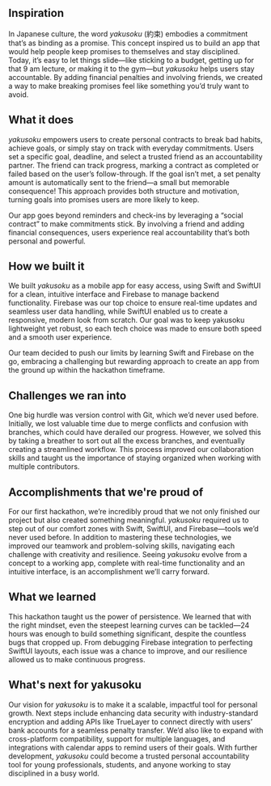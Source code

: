 ## Inspiration
In Japanese culture, the word _yakusoku_ (約束) embodies a commitment that’s as binding as a promise. This concept inspired us to build an app that would help people keep promises to themselves and stay disciplined. Today, it’s easy to let things slide—like sticking to a budget, getting up for that 9 am lecture, or making it to the gym—but _yakusoku_ helps users stay accountable. By adding financial penalties and involving friends, we created a way to make breaking promises feel like something you’d truly want to avoid.

## What it does
_yakusoku_ empowers users to create personal contracts to break bad habits, achieve goals, or simply stay on track with everyday commitments. Users set a specific goal, deadline, and select a trusted friend as an accountability partner. The friend can track progress, marking a contract as completed or failed based on the user’s follow-through. If the goal isn’t met, a set penalty amount is automatically sent to the friend—a small but memorable consequence! This approach provides both structure and motivation, turning goals into promises users are more likely to keep.

Our app goes beyond reminders and check-ins by leveraging a “social contract” to make commitments stick. By involving a friend and adding financial consequences, users experience real accountability that’s both personal and powerful.

## How we built it
We built _yakusoku_ as a mobile app for easy access, using Swift and SwiftUI for a clean, intuitive interface and Firebase to manage backend functionality. Firebase was our top choice to ensure real-time updates and seamless user data handling, while SwiftUI enabled us to create a responsive, modern look from scratch. Our goal was to keep yakusoku lightweight yet robust, so each tech choice was made to ensure both speed and a smooth user experience.

Our team decided to push our limits by learning Swift and Firebase on the go, embracing a challenging but rewarding approach to create an app from the ground up within the hackathon timeframe.

## Challenges we ran into
One big hurdle was version control with Git, which we’d never used before. Initially, we lost valuable time due to merge conflicts and confusion with branches, which could have derailed our progress. However, we solved this by taking a breather to sort out all the excess branches, and eventually creating a streamlined workflow. This process improved our collaboration skills and taught us the importance of staying organized when working with multiple contributors.

## Accomplishments that we're proud of
For our first hackathon, we’re incredibly proud that we not only finished our project but also created something meaningful. _yakusoku_ required us to step out of our comfort zones with Swift, SwiftUI, and Firebase—tools we’d never used before. In addition to mastering these technologies, we improved our teamwork and problem-solving skills, navigating each challenge with creativity and resilience. Seeing _yakusoku_ evolve from a concept to a working app, complete with real-time functionality and an intuitive interface, is an accomplishment we’ll carry forward.

## What we learned
This hackathon taught us the power of persistence. We learned that with the right mindset, even the steepest learning curves can be tackled—24 hours was enough to build something significant, despite the countless bugs that cropped up. From debugging Firebase integration to perfecting SwiftUI layouts, each issue was a chance to improve, and our resilience allowed us to make continuous progress.

## What's next for yakusoku
Our vision for _yakusoku_ is to make it a scalable, impactful tool for personal growth. Next steps include enhancing data security with industry-standard encryption and adding APIs like TrueLayer to connect directly with users’ bank accounts for a seamless penalty transfer. We’d also like to expand with cross-platform compatibility, support for multiple languages, and integrations with calendar apps to remind users of their goals. With further development, _yakusoku_ could become a trusted personal accountability tool for young professionals, students, and anyone working to stay disciplined in a busy world.
